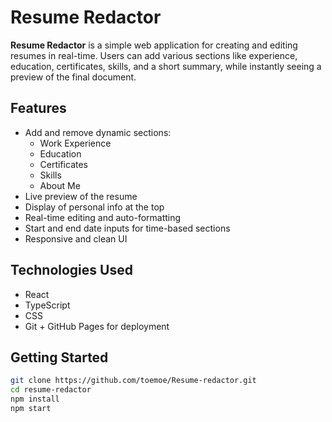 # Resume Redactor

**Resume Redactor** is a simple web application for creating and editing resumes in real-time. Users can add various sections like experience, education, certificates, skills, and a short summary, while instantly seeing a preview of the final document.

## Features

- Add and remove dynamic sections:
  - Work Experience
  - Education
  - Certificates
  - Skills
  - About Me
- Live preview of the resume
- Display of personal info at the top
- Real-time editing and auto-formatting
- Start and end date inputs for time-based sections
- Responsive and clean UI

## Technologies Used

- React
- TypeScript
- CSS
- Git + GitHub Pages for deployment

## Getting Started

```bash
git clone https://github.com/toemoe/Resume-redactor.git
cd resume-redactor
npm install
npm start
```
